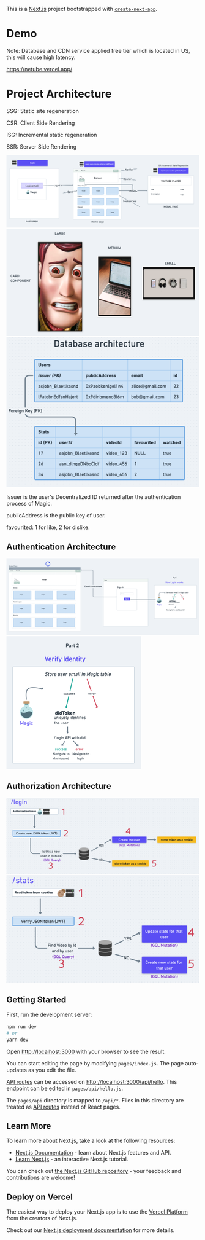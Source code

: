 This is a [Next.js](https://nextjs.org/) project bootstrapped with [`create-next-app`](https://github.com/vercel/next.js/tree/canary/packages/create-next-app).

# Demo

Note: Database and CDN service applied free tier which is located in US, this will cause high latency.

https://netube.vercel.app/

# Project Architecture

SSG: Static site regeneration

CSR: Client Side Rendering

ISG: Incremental static regeneration

SSR: Server Side Rendering

<img src="README.assets/Screen Shot 2022-03-29 at 1.44.28 PM.png" alt="Screen Shot 2022-03-29 at 1.44.28 PM" style="zoom:50%;" />

<img src="README.assets/Screen Shot 2022-03-27 at 12.41.12 PM.png" alt="Screen Shot 2022-03-27 at 12.41.12 PM" style="zoom:50%;" />

<img src="README.assets/Screen Shot 2022-03-31 at 10.02.38 PM.png" alt="Screen Shot 2022-03-31 at 10.02.38 PM" style="zoom:50%;" />

Issuer is the user's Decentralized ID returned after the authentication process of Magic. 

publicAddress is the public key of user.

favourited: 1 for like, 2 for dislike.

## Authentication Architecture

<img src="README.assets/Screen Shot 2022-04-01 at 7.25.02 PM.png" alt="Screen Shot 2022-04-01 at 7.25.02 PM" style="zoom:50%;" />

<img src="README.assets/Screen Shot 2022-04-01 at 7.27.28 PM.png" alt="Screen Shot 2022-04-01 at 7.27.28 PM" style="zoom:50%;" />

## Authorization Architecture

<img src="README.assets/Screen Shot 2022-04-01 at 1.11.59 PM.png" alt="Screen Shot 2022-04-01 at 1.11.59 PM" style="zoom:50%;" />

<img src="README.assets/Screen Shot 2022-04-01 at 1.12.12 PM.png" alt="Screen Shot 2022-04-01 at 1.12.12 PM" style="zoom:50%;" />

## Getting Started

First, run the development server:

```bash
npm run dev
# or
yarn dev
```

Open [http://localhost:3000](http://localhost:3000) with your browser to see the result.

You can start editing the page by modifying `pages/index.js`. The page auto-updates as you edit the file.

[API routes](https://nextjs.org/docs/api-routes/introduction) can be accessed on [http://localhost:3000/api/hello](http://localhost:3000/api/hello). This endpoint can be edited in `pages/api/hello.js`.

The `pages/api` directory is mapped to `/api/*`. Files in this directory are treated as [API routes](https://nextjs.org/docs/api-routes/introduction) instead of React pages.

## Learn More

To learn more about Next.js, take a look at the following resources:

- [Next.js Documentation](https://nextjs.org/docs) - learn about Next.js features and API.
- [Learn Next.js](https://nextjs.org/learn) - an interactive Next.js tutorial.

You can check out [the Next.js GitHub repository](https://github.com/vercel/next.js/) - your feedback and contributions are welcome!

## Deploy on Vercel

The easiest way to deploy your Next.js app is to use the [Vercel Platform](https://vercel.com/new?utm_medium=default-template&filter=next.js&utm_source=create-next-app&utm_campaign=create-next-app-readme) from the creators of Next.js.

Check out our [Next.js deployment documentation](https://nextjs.org/docs/deployment) for more details.
